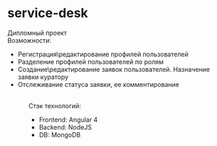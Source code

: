 # service-desk
 Дипломный проект<br/>
Возможности:<br/>
<ul>
 <li>Регистрация\редактирование профилей пользователей</li>
 <li>Разделение профилей пользователей по ролям</li>
 <li>Создание\редактирование заявок пользователей. Назначение заявки куратору</li>
 <li>Отслеживание статуса заявки, ее комментирование</li>
<ul><br/>
 Стэк технологий:
<ul>
 <li>Frontend: Angular 4</li>
 <li>Backend: NodeJS</li>
 <li>DB: MongoDB</li>
<ul>
